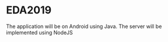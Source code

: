 # EDA2019

The application will be on Android using Java.
The server will be implemented using NodeJS
